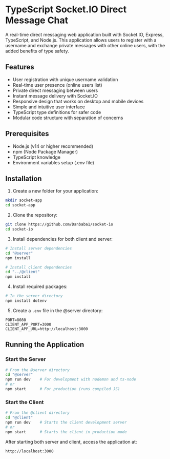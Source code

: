 # TypeScript Socket.IO Direct Message Chat

A real-time direct messaging web application built with Socket.IO, Express, TypeScript, and Node.js. This application allows users to register with a username and exchange private messages with other online users, with the added benefits of type safety.

## Features
* User registration with unique username validation
* Real-time user presence (online users list)
* Private direct messaging between users
* Instant message delivery with Socket.IO
* Responsive design that works on desktop and mobile devices
* Simple and intuitive user interface
* TypeScript type definitions for safer code
* Modular code structure with separation of concerns

## Prerequisites

* Node.js (v14 or higher recommended)
* npm (Node Package Manager)
* TypeScript knowledge
* Environment variables setup (.env file)

## Installation

1. Create a new folder for your application:
```bash
mkdir socket-app
cd socket-app
```

2. Clone the repository:

```bash
git clone https://github.com/Danbaba1/socket-io
cd socket-io
```

3. Install dependencies for both client and server:

```bash
# Install server dependencies
cd "@server"
npm install

# Install client dependencies
cd "../@client"
npm install
```

4. Install required packages:
```bash
# In the server directory
npm install dotenv
```

5. Create a `.env` file in the @server directory:
```
PORT=8080
CLIENT_APP_PORT=3000
CLIENT_APP_URL=http://localhost:3000
```

## Running the Application

### Start the Server

```bash
# From the @server directory
cd "@server"
npm run dev    # For development with nodemon and ts-node
# or
npm start      # For production (runs compiled JS)
```

### Start the Client

```bash
# From the @client directory
cd "@client"
npm run dev    # Starts the client development server
# or
npm start      # Starts the client in production mode
```

After starting both server and client, access the application at:
```
http://localhost:3000
```

